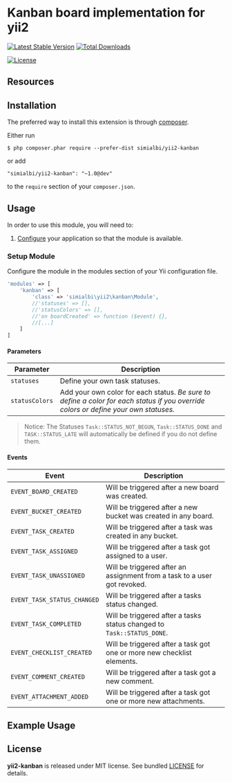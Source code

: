 # Kanban board implementation for yii2

[![Latest Stable Version](https://poser.pugx.org/simialbi/yii2-kanban/v/stable?format=flat-square)](https://packagist.org/packages/simialbi/yii2-kanban)
[![Total Downloads](https://poser.pugx.org/simialbi/yii2-kanban/downloads?format=flat-square)](https://packagist.org/packages/simialbi/yii2-kanban)

[![License](https://poser.pugx.org/simialbi/yii2-kanban/license?format=flat-square)](https://packagist.org/packages/simialbi/yii2-kanban)

## Resources

## Installation
The preferred way to install this extension is through [composer](http://getcomposer.org/download/).

Either run

```
$ php composer.phar require --prefer-dist simialbi/yii2-kanban
```

or add

```
"simialbi/yii2-kanban": "~1.0@dev"
```

to the `require` section of your `composer.json`.

## Usage

In order to use this module, you will need to:

1. [Configure](#setup-module) your application so that the module is available.

### Setup Module

Configure the module in the modules section of your Yii configuration file.

```php
'modules' => [
    'kanban' => [
        'class' => 'simialbi\yii2\kanban\Module',
        //'statuses' => [],
        //'statusColors' => [],
        //'on boardCreated' => function ($event) {},
        //[...]
    ]
]
```

#### Parameters

| Parameter      | Description                                                                                                                         |
| -------------- | ----------------------------------------------------------------------------------------------------------------------------------- |
| `statuses`     | Define your own task statuses.                                                                                                      |
| `statusColors` | Add your own color for each status. *Be sure to define a color for each status if you override colors or define your own statuses.* |

> Notice: The Statuses `Task::STATUS_NOT_BEGUN`, `Task::STATUS_DONE` and `TASK::STATUS_LATE` will automatically be defined
  if you do not define them.

#### Events
| Event                       | Description                                                              |
| --------------------------- | ------------------------------------------------------------------------ |
| `EVENT_BOARD_CREATED`       | Will be triggered after a new board was created.                         |
| `EVENT_BUCKET_CREATED`      | Will be triggered after a new bucket was created in any board.           |
| `EVENT_TASK_CREATED`        | Will be triggered after a task was created in any bucket.                |
| `EVENT_TASK_ASSIGNED`       | Will be triggered after a task got assigned to a user.                   |
| `EVENT_TASK_UNASSIGNED`     | Will be triggered after an assignment from a task to a user got revoked. |
| `EVENT_TASK_STATUS_CHANGED` | Will be triggered after a tasks status changed.                          |
| `EVENT_TASK_COMPLETED`      | Will be triggered after a tasks status changed to `Task::STATUS_DONE`.   |
| `EVENT_CHECKLIST_CREATED`   | Will be triggered after a task got one or more new checklist elements.   |
| `EVENT_COMMENT_CREATED`     | Will be triggered after a task got a new comment.                        |
| `EVENT_ATTACHMENT_ADDED`    | Will be triggered after a task got one or more new attachments.          |

## Example Usage


## License

**yii2-kanban** is released under MIT license. See bundled [LICENSE](LICENSE) for details.
